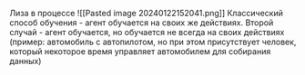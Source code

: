 Лиза в процессе
![[Pasted image 20240122152041.png]]
Классический способ обучения - агент обучается на своих же действиях.
Второй случай - агент обучается, но обучается не всегда на своих действиях (пример: автомобиль с автопилотом, но при этом присутствует человек, который некоторое время управляет автомобилем для собирания данных)